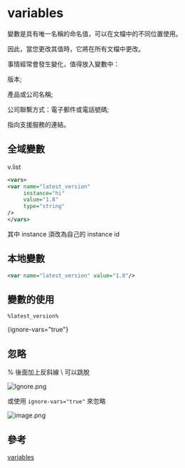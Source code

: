 # variables

變數是具有唯一名稱的命名值，可以在文檔中的不同位置使用。

因此，當您更改其值時，它將在所有文檔中更改。

事情經常會發生變化，值得放入變數中：

版本;

產品或公司名稱;

公司聯繫方式：電子郵件或電話號碼;

指向支援服務的連結。

## 全域變數

v.list

```XML
<vars>
<var name="latest_version"
     instance="hi"
     value="1.8"
     type="string"
/>
</vars>
```

其中 instance 須改為自己的 instance id

## 本地變數

```XML
<var name="latest_version" value="1.8"/>
```

## 變數的使用

```Markup
%latest_version%
```
{ignore-vars="true"}

## 忽略

% 後面加上反斜線 \ 可以跳脫

![Ignore.png](Ignore.png)

或使用 `ignore-vars="true"` 來忽略

![image.png](image.png)

## 參考
[variables](https://www.jetbrains.com/help/writerside/variables.html)